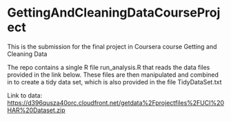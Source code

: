 # GettingAndCleaningDataCourseProject

This is the submission for the final project in Coursera course Getting and Cleaning Data

The repo contains a single R file run_analysis.R that reads the data files provided in the link below. 
These files are then manipulated and combined in to create a tidy data set, which is also provided in the file TidyDataSet.txt

Link to data:
https://d396qusza40orc.cloudfront.net/getdata%2Fprojectfiles%2FUCI%20HAR%20Dataset.zip

